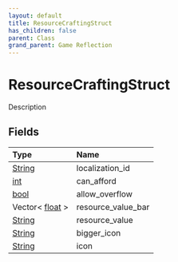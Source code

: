 ```yaml
---
layout: default
title: ResourceCraftingStruct
has_children: false
parent: Class
grand_parent: Game Reflection
---
```

# ResourceCraftingStruct
Description 

## Fields

| Type | Name |
|:-------------|:--------------|
| [String](/docs/game-reflection/components/string) | localization_id |
| [int](/docs/game-reflection/enums/int) | can_afford |
| [bool](/docs/game-reflection/components/bool) | allow_overflow |
| Vector< [float](/docs/game-reflection/components/float) > | resource_value_bar |
| [String](/docs/game-reflection/components/string) | resource_value |
| [String](/docs/game-reflection/components/string) | bigger_icon |
| [String](/docs/game-reflection/components/string) | icon |

